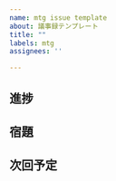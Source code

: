 ```yaml
---
name: mtg issue template
about: 議事録テンプレート
title: ""
labels: mtg
assignees: ''

---
```


## 進捗

## 宿題

## 次回予定
